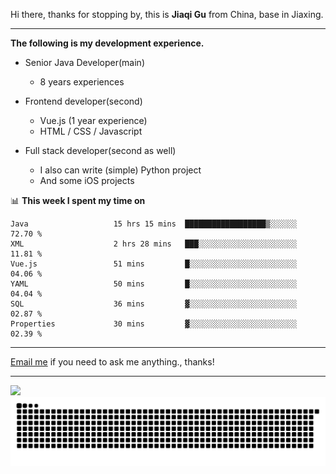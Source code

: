Hi there, thanks for stopping by, this is **Jiaqi Gu** from China, base in Jiaxing.

---

**The following is my development experience.**

- Senior Java Developer(main)
  - 8 years experiences

- Frontend developer(second)
  - Vue.js (1 year experience)
  - HTML / CSS / Javascript
  
- Full stack developer(second as well)
  - I also can write (simple) Python project
  - And some iOS projects

📊 **This week I spent my time on**
<!--START_SECTION:waka-->

```text
Java                   15 hrs 15 mins  ██████████████████▒░░░░░░   72.70 %
XML                    2 hrs 28 mins   ███░░░░░░░░░░░░░░░░░░░░░░   11.81 %
Vue.js                 51 mins         █░░░░░░░░░░░░░░░░░░░░░░░░   04.06 %
YAML                   50 mins         █░░░░░░░░░░░░░░░░░░░░░░░░   04.04 %
SQL                    36 mins         ▓░░░░░░░░░░░░░░░░░░░░░░░░   02.87 %
Properties             30 mins         ▓░░░░░░░░░░░░░░░░░░░░░░░░   02.39 %
```

<!--END_SECTION:waka-->

---

[Email me](mailto:htk2klwgr@mozmail.com?subject=Hiring_from_GitHub) if you need to ask me anything., thanks!

---

![]( https://visitor-badge.glitch.me/badge?page_id=githubgujiaqi)
![]( https://github.com/droid-Q/droid-Q/raw/output/github-contribution-grid-snake.svg#gh-dark-mode-only)
